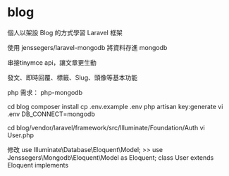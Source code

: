 # blog

個人以架設 Blog 的方式學習 Laravel 框架

使用 jenssegers/laravel-mongodb 將資料存進 mongodb

串接tinymce api，讓文章更生動

發文、即時回覆、標籤、Slug、頭像等基本功能

php 需求：
php-mongodb

cd blog
composer install
cp .env.example .env
php artisan key:generate
vi .env DB_CONNECT=mongodb


cd blog/vendor/laravel/framework/src/Illuminate/Foundation/Auth
vi User.php

修改 use Illuminate\Database\Eloquent\Model; >> use Jenssegers\Mongodb\Eloquent\Model as Eloquent;
class User extends Eloquent implements 
